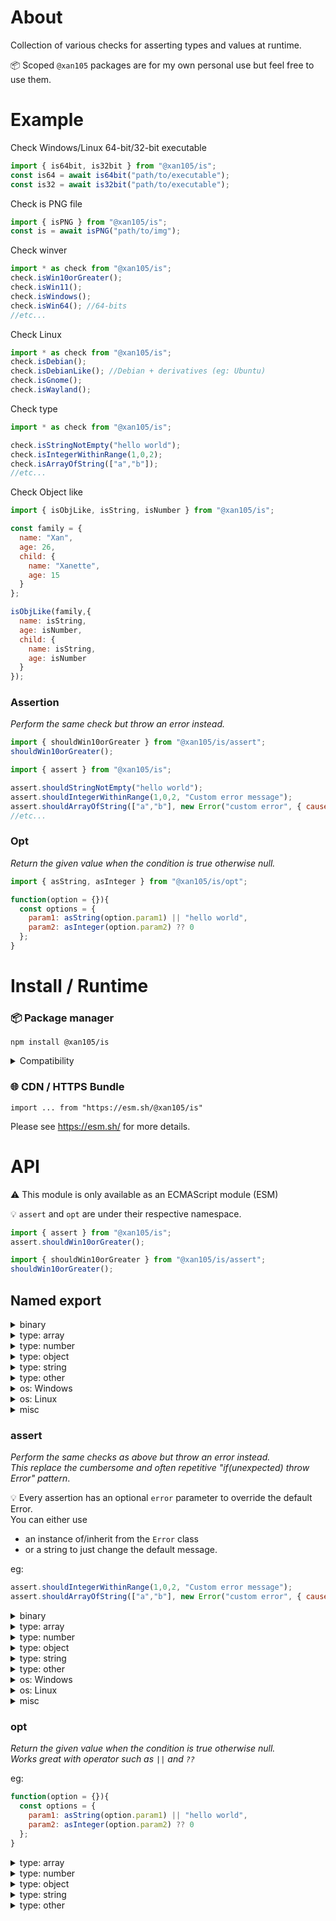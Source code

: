 About
=====

Collection of various checks for asserting types and values at runtime.

📦 Scoped `@xan105` packages are for my own personal use but feel free to use them.

Example
=======

Check Windows/Linux 64-bit/32-bit executable
```js
import { is64bit, is32bit } from "@xan105/is";
const is64 = await is64bit("path/to/executable");
const is32 = await is32bit("path/to/executable");
```

Check is PNG file
```js
import { isPNG } from "@xan105/is";
const is = await isPNG("path/to/img");
```

Check winver
```js
import * as check from "@xan105/is";
check.isWin10orGreater();
check.isWin11();
check.isWindows();
check.isWin64(); //64-bits
//etc...
```

Check Linux
```js
import * as check from "@xan105/is";
check.isDebian();
check.isDebianLike(); //Debian + derivatives (eg: Ubuntu)
check.isGnome();
check.isWayland();
```

Check type
```js
import * as check from "@xan105/is";

check.isStringNotEmpty("hello world");
check.isIntegerWithinRange(1,0,2);
check.isArrayOfString(["a","b"]);
//etc...
```

Check Object like
```js
import { isObjLike, isString, isNumber } from "@xan105/is";

const family = {
  name: "Xan",
  age: 26,
  child: {
    name: "Xanette",
    age: 15
  }
};

isObjLike(family,{
  name: isString,
  age: isNumber,
  child: {
    name: isString,
    age: isNumber
  }
});
```

### Assertion
_Perform the same check but throw an error instead._

```js
import { shouldWin10orGreater } from "@xan105/is/assert";
shouldWin10orGreater();
```

```js
import { assert } from "@xan105/is";

assert.shouldStringNotEmpty("hello world");
assert.shouldIntegerWithinRange(1,0,2, "Custom error message");
assert.shouldArrayOfString(["a","b"], new Error("custom error", { cause: err }));
//etc...
```

### Opt
_Return the given value when the condition is true otherwise null._

```js
import { asString, asInteger } from "@xan105/is/opt";

function(option = {}){
  const options = {
    param1: asString(option.param1) || "hello world",
    param2: asInteger(option.param2) ?? 0
  };
}
```

Install / Runtime
=================

### 📦 Package manager

```
npm install @xan105/is
```

<details><summary>Compatibility</summary>

- Node ✔️

</details>

### 🌐 CDN / HTTPS Bundle

```
import ... from "https://esm.sh/@xan105/is"
```

Please see https://esm.sh/ for more details.

API
===

⚠️ This module is only available as an ECMAScript module (ESM)<br />

💡 `assert` and `opt` are under their respective namespace.
```js
import { assert } from "@xan105/is";
assert.shouldWin10orGreater();

import { shouldWin10orGreater } from "@xan105/is/assert";
shouldWin10orGreater();
```

## Named export

<details><summary>binary</summary>
  
#### `is64bit(filePath: string): Promise<boolean>`

Check if it's a 64-bits (x86_64) Windows or Linux binary.<br />

#### `is32bit(filePath: string): Promise<boolean>`

Same as above but for a 32-bits (x86) Windows or Linux binary.

#### `isPNG(filePath: string): Promise<boolean>`
#### `isJPG(filePath: string): Promise<boolean>`
#### `isICO(filePath: string): Promise<boolean>`
#### `isGIF(filePath: string): Promise<boolean>`
#### `isWEBP(filePath: string): Promise<boolean>`
#### `isQOI(filePath: string): Promise<boolean>`
  
</details>

<details><summary>type: array</summary>

#### `isArray(value: unknown): boolean`
#### `isArrayNotEmpty(value: unknown): boolean`
#### `isArrayOfString(value: unknown): boolean`
#### `isSizeArrayOfString(value: unknown, length: number): boolean`
#### `isArrayOfStringNotEmpty(value: unknown): boolean`
#### `isSizeArrayOfStringNotEmpty(value: unknown, length: number): boolean`
#### `isArrayOfNumber(value: unknown): boolean`
#### `isArrayOfStringLike(value: unknown, pattern: RegExp): boolean`
#### `isSizeArrayOfStringLike(value: unknown, length: number, pattern: RegExp): boolean`
#### `isSizeArrayOfNumber(value: unknown, length: number): boolean`
#### `isArrayOfNumberWithinRange(value: unknown, min: number, max: number): boolean`
#### `isSizeArrayOfNumberWithinRange(value: unknown, length: number, min: number, max: number): boolean`
#### `isArrayOfInteger(value: unknown): boolean`
#### `isSizeArrayOfInteger(value: unknown, length: number): boolean`
#### `isArrayOfIntegerPositive(value: unknown): boolean`
#### `isSizeArrayOfIntegerPositive(value: unknown, length: number): boolean`
#### `isArrayOfIntegerPositiveOrZero(value: unknown): boolean`
#### `isSizeArrayOfIntegerPositiveOrZero(value: unknown, length: number): boolean`
#### `isArrayOfIntegerWithinRange(value: unknown, min: number, max: number): boolean`
#### `isSizeArrayOfIntegerWithinRange(value: unknown, length: number, min: number, max: number): boolean`
#### `isArrayOfObj(value: unknown): boolean`
#### `isSizeArrayOfObj(value: unknown, length: number): boolean`
#### `isArrayOfObjWithProperties(value: unknown, prop: string[]): boolean`
#### `isSizeArrayOfObjWithProperties(value: unknown, length: number, prop: string[]): boolean`
#### `isArrayOfObjLike(value: unknown, schema: object): boolean`
#### `isArrayOfSomeObjLike(value: unknown, schema: object): boolean`

Same as `isArrayOfObjLike()` but at least **one element** in the array must pass the test instead of **all**

#### `isSizeArrayOfObjLike(value: unknown, length: number, schema: object): boolean`
#### `isArrayOfUint8Array(value: unknown): boolean`

alias: `isArrayOfBuffer(value: unknown): boolean`

#### `isSizeArrayOfUint8Array(value: unknown, length: number): boolean`

alias: `isSizeArrayOfBuffer`

</details>  

<details><summary>type: number</summary>
  
#### `isBigInt(value: unknown): boolean`
#### `isBigIntPositive(value: unknown): boolean`
#### `isBigIntPositiveOrZero(value: unknown): boolean`
#### `isBigIntWithinRange(value: unknown, min: bigint, max: bigint): boolean`
#### `isInteger(value: unknown): boolean`
#### `isIntegerPositive(value: unknown): boolean`
#### `isIntegerPositiveOrZero(value: unknown): boolean`
#### `isIntegerWithinRange(value: unknown, min: number, max: number): boolean`
#### `isNumber(value: unknown): boolean`
#### `isNumberWithinRange(value: unknown, min: number, max: number): boolean`
  
</details>

<details><summary>type: object</summary>

#### `isObj(value: unknown): boolean`

as in a "plain obj" and not a JS obj so {}, new Object() and Object.create(null).

#### `isObjNotEmpty(value: unknown): boolean`
#### `isObjWithProperties(value: unknown, prop: string[]): boolean`
#### `isObjLike(value: unknown, schema: object): boolean`

Check if an obj is like the specified schema.<br/>
Where schema is an obj containing a set of required property name and its corresponding _check_ function.<br/>
If the obj has these properties and they are validated by said corresponding function then this will return true otherwise false. 

<details><summary>Example:</summary>

```js
const family = {
  name: "Xan",
  age: 26,
  child: {
    name: "Xanette",
    age: 15,
    height: 164,
    weight: 42
  }
};

isObjLike(family,{
  name: isString,
  age: isNumber,
  child: {
    name: isStringNotEmpty,
    age: [ isIntegerWithinRange, [0,100] ],
    height: isNumber,
    weight: [ isNumber, [] ]
  }
});
```

</details>

The check funtion should only return a **boolean**.<br/>
**Otherwise** or if the function throws then **false** will be assumed.<br/>
_NB: Function that use [@xan105/error](https://github.com/xan105/node-error) will bypass this and still throw (this is by design)._

The check funtion should be defined as follow: `something: [function, [args,...] ]`<br/>
If you don't have any args then an empty array: `something: [function, [] ]`<br/>
Or you can pass the function as is (shortcut): `something: function`<br/>
Note that `something: [function]` is invalid !

💡 You can flag a property to be _optional_ by using `{optional: true}`.<br/>
If the property is missing it will be skipped.<br/>
eg: `something: [function, [], {optional: true}]`

#### `isObjWithinObj(value: unknown): boolean`

Plain object assigned as property within another:

```js
{
  foo: {
    bar: "foo"
  },
  bar: {
    foo: "bar"
  }
}
```
  
</details>

<details><summary>type: string</summary>
  
#### `isString(value: unknown): boolean`
#### `isStringNotEmpty(value: unknown): boolean`
#### `isStringLike(value: unknown, pattern: RegExp): boolean`
#### `isHexString(value: unknown): boolean`
  
</details>

<details><summary>type: other</summary>
  
#### `isBoolean(value: unknown): boolean`  
#### `isUint8Array(value: unknown): boolean`

alias: `isBuffer(value: unknown): boolean`

#### `isError(value: unknown): boolean`
#### `isRegExp(value: unknown): boolean`
#### `isPromise(value: unknown): boolean`
#### `isFunction(value: unknown): boolean`
  
</details>

<details><summary>os: Windows</summary>

#### `isWindows(): boolean`
#### `isWindowsX86(): boolean`

alias: `isWin32(): boolean`

#### `isWindowsX64(): boolean`

alias: `isWin64(): boolean`

#### `isWin11orGreater(): boolean`
#### `isWin10orGreater(): boolean`
#### `isWin8orGreater(): boolean`
#### `isWin7orGreater(): boolean`
#### `isWin11orLesser(): boolean`
#### `isWin10orLesser(): boolean`
#### `isWin8orLesser(): boolean`
#### `isWin7orLesser(): boolean`
#### `isWin11(): boolean`
#### `isWin10(): boolean`
#### `isWin8(): boolean`
#### `isWin7(): boolean`
  
</details>
  
<details><summary>os: Linux</summary>
  
#### `isLinux(): boolean`
#### `isArch(): Promise<boolean>`
#### `isArchLike(): Promise<boolean>`
#### `isManjaro(): Promise<boolean>`
#### `isDebian(): Promise<boolean>`
#### `isDebianLike(): Promise<boolean>`
#### `isUbuntu(): Promise<boolean>`
#### `isUbuntuLike(): Promise<boolean>`
#### `isMint(): Promise<boolean>`
#### `isPopOS(): Promise<boolean>`
#### `isElementaryOS(): Promise<boolean>`
#### `isDeepin(): Promise<boolean>`
#### `isRaspberryPiOS(): Promise<boolean>`

alias: `isRaspbian(): Promise<boolean>`

#### `isFedora(): Promise<boolean>`
#### `isFedoraLike(): Promise<boolean>`
#### `isOpenSUSE(): Promise<boolean>`
#### `isSlackware(): Promise<boolean>`
#### `isGentoo(): Promise<boolean>`

#### `isGnome(): boolean`
#### `isKDE(): boolean`
#### `isXFCE(): boolean`
#### `isMate(): boolean`
#### `isCinnamon(): boolean`

#### `isWayland(): boolean`
  
</details>

<details><summary>misc</summary>
  
#### `isIP(value: string): boolean`
#### `isIPv4(value: string): boolean`
#### `isIPv6(value: string): boolean`
#### `isDeno(): boolean`
#### `isNode(): boolean`
#### `isBrowser(): boolean`
  
</details>
  
### assert

_Perform the same checks as above but throw an error instead._<br/>
_This replace the cumbersome and often repetitive "if(unexpected) throw Error" pattern_.

💡 Every assertion has an optional `error` parameter to override the default Error.<br/>
You can either use
  
- an instance of/inherit from the `Error` class 
- or a string to just change the default message.

eg: 
  
```js
assert.shouldIntegerWithinRange(1,0,2, "Custom error message");
assert.shouldArrayOfString(["a","b"], new Error("custom error", { cause: err }));
```
  
<details><summary>binary</summary>
  
#### `should64bit (filePath: string, error?: Error | string): Promise<void>`
#### `should32bit (filePath: string, error?: Error | string): Promise<void>`
#### `shouldPNG(filePath: string, error?: Error | string): Promise<void>`
#### `shouldJPG(filePath: string, error?: Error | string): Promise<void>`
#### `shouldICO(filePath: string, error?: Error | string): Promise<void>`
#### `shouldGIF(filePath: string, error?: Error | string): Promise<void>`
#### `shouldWEBP(filePath: string, error?: Error | string): Promise<void>`
#### `shouldQOI(filePath: string, error?: Error | string): Promise<void>`
  
</details>

<details><summary>type: array</summary>
  
#### `shouldArray(value: unknown, error?: Error | string): void`
#### `shouldArrayNotEmpty(value: unknown, error?: Error | string): void`
#### `shouldArrayOfString(value: unknown, error?: Error | string): void`
#### `shouldSizeArrayOfString(value: unknown, length: number, error?: Error | string): void`
#### `shouldArrayOfStringNotEmpty(value: unknown, error?: Error | string): void`
#### `shouldSizeArrayOfStringNotEmpty(value: unknown, length: number, error?: Error | string): void`
#### `shouldArrayOfStringLike(value: unknown, pattern: RegExp, error?: Error | string | null): void`
#### `shouldSizeArrayOfStringLike(value: unknown, length: number, pattern: RegExp, error?: Error | string | null): void`
#### `shouldArrayOfNumber(value: unknown, error?: Error | string): void`
#### `shouldSizeArrayOfNumber(value: unknown, length: number, error?: Error | string): void`
#### `shouldArrayOfNumberWithinRange(value: unknown, min: number, max: number, error?: Error | string): void`
#### `shouldSizeArrayOfNumberWithinRange(value: unknown, length: number, min: number, max: number, error?: Error | string): void`
#### `shouldArrayOfInteger(value: unknown, error?: Error | string): void`
#### `shouldSizeArrayOfInteger(value: unknown, length: number, error?: Error | string): void`
#### `shouldArrayOfIntegerPositive(value: unknown, error?: Error | string): void`
#### `shouldSizeArrayOfIntegerPositive(value: unknown, length: number, error?: Error | string): void`
#### `shouldArrayOfIntegerPositiveOrZero(value: unknown, error?: Error | string): void`
#### `shouldSizeArrayOfIntegerPositiveOrZero(value: unknown, length: number, error?: Error | string): void`
#### `shouldArrayOfIntegerWithinRange(value: unknown, min: number, max: number, error?: Error | string): void`
#### `shouldSizeArrayOfIntegerWithinRange(value: unknown, length: number, min: number, max: number, error?: Error | string): void`
#### `shouldArrayOfObj(value: unknown, error?: Error | string): void`
#### `shouldSizeArrayOfObj(value: unknown, length: number, error?: Error | string): void`
#### `shouldArrayOfObjWithProperties(value: unknown, prop: string[], error?: Error | string): void`
#### `shouldSizeArrayOfObjWithProperties(value: unknown, length: number, prop: string[], error?: Error | string): void`
#### `shouldArrayOfObjLike(value: unknown, schema: object, error?: Error | string): void`
#### `shouldArrayOfSomeObjLike(value: unknown, schema: object, error?: Error | string): void`
#### `shouldSizeArrayOfObjLike(value: unknown, length: number, schema: object, error?: Error | string): void`

#### `shouldArrayOfUint8Array(value: unknown, error?: Error | string): void`

alias: `shouldArrayOfBuffer(value: unknown, error?: Error | string): void`

#### `shouldSizeArrayOfUint8Array(value: unknown, length: number, error?: Error | string): void`

alias: `shouldSizeArrayOfBuffer(value: unknown, length: number, error?: Error | string): void`
  
</details>
 
<details><summary>type: number</summary>

#### `shouldBigInt(value: unknown, error?: Error | string): void`
#### `shouldBigIntPositive(value: unknown, error?: Error | string): void`
#### `shouldBigIntPositiveOrZero(value: unknown, error?: Error | string): void`
#### `shouldBigIntWithinRange(value: unknown, min: bigint, max: bigint, error?: Error | string): void`
#### `shouldInteger(value: unknown, error?: Error | string): void`
#### `shouldIntegerPositive(value: unknown, error?: Error | string): void`
#### `shouldIntegerPositiveOrZero(value: unknown, error?: Error | string): void`
#### `shouldIntegerWithinRange(value: unknown, min: number, max: number, error?: Error | string): void`
#### `shouldNumber(value: unknown, error?: Error | string): void`
#### `shouldNumberWithinRange(value: unknown, min: number, max: number, error?: Error | string): void`
  
</details>

<details><summary>type: object</summary>

#### `shouldObj(value: unknown, error?: Error | string): void`
#### `shouldObjNotEmpty(value: unknown, error?: Error | string): void`
#### `shouldObjWithProperties(value: unknown, prop: string[], error?: Error | string): void`
#### `shouldObjLike(value: unknown, schema: object, error?: Error | string): void`
#### `shouldObjWithinObj(value: unknown, error?: Error | string | null): void`
  
</details>

<details><summary>type: string</summary>

#### `shouldString(value: unknown, error?: Error | string): void`
#### `shouldStringNotEmpty(value: unknown, error?: Error | string): void`
#### `shouldStringLike(value: unknown, pattern: RegExp, error?: Error | string | null): void`
#### `shouldHexString(value: unknown, error?: Error | string): void`
  
</details>

<details><summary>type: other</summary>
  
#### `shouldBoolean(value: unknown, error?: Error | string): void`
#### `shouldUint8Array(value: unknown, error?: Error | string): void`

alias: #### `shouldBuffer(value: unknown, error?: Error | string): void`

#### `shouldError(value: unknown, error?: Error | string): void`
#### `shouldRegExp(value: unknown, error?: Error | string): void`
#### `shouldPromise(value: unknown, error?: Error | string | null): void`
#### `shouldFunction(value: unknown, error?: Error | string | null): void`
  
</details>

<details><summary>os: Windows</summary>
  
#### `shouldWindows(error?: Error | string): void`
#### `shouldWindowsX86(error?: Error | string): void`

alias: `shouldWin32(error?: Error | string): void`

#### `shouldWindowsX64(error?: Error | string): void`

alias: `shouldWin64(error?: Error | string): void`

#### `shouldWin11orGreater(error?: Error | string): void`
#### `shouldWin10orGreater(error?: Error | string): void`
#### `shouldWin8orGreater(error?: Error | string): void`
#### `shouldWin7orGreater(error?: Error | string): void`
#### `shouldWin11orLesser(error?: Error | string): void`
#### `shouldWin10orLesser(error?: Error | string): void`
#### `shouldWin8orLesser(error?: Error | string): void`
#### `shouldWin7orLesser(error?: Error | string): void`
#### `shouldWin11(error?: Error | string): void`
#### `shouldWin10(error?: Error | string): void`
#### `shouldWin8(error?: Error | string): void`
#### `shouldWin7(error?: Error | string): void`
  
</details>

<details><summary>os: Linux</summary>

#### `shouldLinux(error?: Error | string): void`
#### `shouldArch(error?: Error | string): Promise<void>`
#### `shouldArchLike(error?: Error | string): Promise<void>`
#### `shouldManjaro(error?: Error | string): Promise<void>`
#### `shouldDebian(error?: Error | string): Promise<void>`
#### `shouldDebianLike(error?: Error | string): Promise<void>`
#### `shouldUbuntu(error?: Error | string): Promise<void>`
#### `shouldUbuntuLike(error?: Error | string): Promise<void>`
#### `shouldMint(error?: Error | string): Promise<void>`
#### `shouldPopOS(error?: Error | string): Promise<void>`
#### `shouldElementaryOS(error?: Error | string): Promise<void>`
#### `shouldDeepin(error?: Error | string): Promise<void>`
#### `shouldRaspberryPiOS(error?: Error | string): Promise<void>`

alias: `shouldRaspbian(error?: Error | string): Promise<void>`

#### `shouldFedora(error?: Error | string): Promise<void>`
#### `shouldFedoraLike(error?: Error | string): Promise<void>`
#### `shouldOpenSUSE(error?: Error | string): Promise<void>`
#### `shouldSlackware(error?: Error | string): Promise<void>`
#### `shouldGentoo(error?: Error | string): Promise<void>`

#### `shouldGnome(error?: Error | string): void`
#### `shouldKDE(error?: Error | string): void`
#### `shouldXFCE(error?: Error | string): void`
#### `shouldMate(error?: Error | string): void`
#### `shouldCinnamon(error?: Error | string): void`

#### `shouldWayland(error?: Error | string): void`
  
</details>
  
<details><summary>misc</summary>

#### `shouldIP(value: string, error?: Error | string): void`
#### `shouldIPv4(value: string, error?: Error | string): void`
#### `shouldIPv6(value: string, error?: Error | string): void`
#### `shouldDeno(error?: Error | string): boolean`
#### `shouldNode(error?: Error | string): boolean`
#### `shouldBrowser(error?: Error | string): boolean`
  
</details>
  
### opt

_Return the given value when the condition is true otherwise null._<br/>
_Works great with operator such as `||` and `??`_

eg:
```js
function(option = {}){
  const options = {
    param1: asString(option.param1) || "hello world",
    param2: asInteger(option.param2) ?? 0
  };
}
```
  
<details><summary>type: array</summary>
  
#### `asArray(value: unknown): [] | null`
#### `asArrayNotEmpty(value: unknown): [] | null`
#### `asArrayOfString(value: unknown): string[] | null`
#### `asSizeArrayOfString(value: unknown, length: number): string[] | null`
#### `asArrayOfStringNotEmpty(value: unknown): string[] | null`
#### `asSizeArrayOfStringNotEmpty(value: unknown, length: number): string[] | null`
#### `asArrayOfStringLike(value: unknown, pattern: RegExp): string[] | null;
#### `asSizeArrayOfStringLike(value: unknown, length: number, pattern: RegExp): string[] | null;
#### `asArrayOfNumber(value: unknown): number[] | null`
#### `asSizeArrayOfNumber(value: unknown, length: number): number[] | null`
#### `asArrayOfNumberWithinRange(value: unknown, min: number, max: number): number[] | null`
#### `asSizeArrayOfNumberWithinRange(value: unknown, length: number, min: number, max: number): number[] | null`
#### `asArrayOfInteger(value: unknown): number[] | null`
#### `asSizeArrayOfInteger(value: unknown, length: number): number[] | null`
#### `asArrayOfIntegerPositive(value: unknown): number[] | null`
#### `asSizeArrayOfIntegerPositive(value: unknown, length: number): number[] | null`
#### `asArrayOfIntegerPositiveOrZero(value: unknown): number[] | null`
#### `asSizeArrayOfIntegerPositiveOrZero(value: unknown, length: number): number[] | null`
#### `asArrayOfIntegerWithinRange(value: unknown, min: number, max: number): number[] | null`
#### `asSizeArrayOfIntegerWithinRange(value: unknown, length: number, min: number, max: number): number[] | null`
#### `asArrayOfObj(value: unknown): object[] | null`
#### `asSizeArrayOfObj(value: unknown, length: number): object[] | null`
#### `asArrayOfObjWithProperties(value: unknown, prop: string[]): object[] | null`
#### `asSizeArrayOfObjWithProperties(value: unknown, length: number, prop: string[]): object[] | null`
#### `asArrayOfObjLike(value: unknown, schema: object): object[] | null`
#### `asArrayOfSomeObjLike(value: unknown, schema: object): object[] | null`

This will return every element matching the given schema.<br />
Unlike `asArrayOfObjLike` which return the array only if all elements pass the test.

#### `asSizeArrayOfObjLike(value: unknown, length: number, schema: object): object[] | null`
#### `asArrayOfUint8Array(value: unknown): Uint8Array[] | Buffer[] | null`

alias: `asArrayOfBuffer(value: unknown): Uint8Array[] | Buffer[] | null`

#### `asSizeArrayOfUint8Array(value: unknown, length: number): Uint8Array[] | Buffer[] | null`

alias: `asSizeArrayOfBuffer(value: unknown, length: number): Uint8Array[] | Buffer[] | null`
  
</details>

<details><summary>type: number</summary>
  
#### `asBigInt(value: unknown): bigint | null`
#### `asBigIntPositive(value: unknown): bigint | null`
#### `asBigIntPositiveOrZero(value: unknown): bigint | null`
#### `asBigIntWithinRange(value: unknown, min: bigint, max: bigint): bigint | null`
#### `asInteger(value: unknown): number | null`
#### `asIntegerPositive(value: unknown): number | null`
#### `asIntegerPositiveOrZero(value: unknown): number | null`
#### `asIntegerWithinRange(value: unknown, min: number, max: number): number | null`
#### `asNumber(value: unknown): number | null`
#### `asNumberWithinRange(value: unknown, min: number, max: number): number | null`
  
</details>
  
<details><summary>type: object</summary>
  
#### `asObj(value: unknown): object | null`
#### `asObjNotEmpty(value: unknown): object | null`
#### `asObjWithProperties(value: unknown, prop: string[]): object | null`
#### `asObjLike(value: unknown, schema: object): object | null`
#### `asObjWithinObj(value: unknown): object | null`
  
</details>

<details><summary>type: string</summary>
  
#### `asString(value: unknown): string | null`
#### `asStringNotEmpty(value: unknown): string | null`
#### `asHexString(value: unknown): string | null`
  
</details>
  
<details><summary>type: other</summary>

#### `asBoolean(value: unknown): boolean | null`
#### `asUint8Array(value: unknown): Uint8Array | Buffer | null`

alias: `asBuffer(value: unknown): Uint8Array | Buffer | null`

#### `asError(value: unknown): Error | null`
#### `asRegExp(value: unknown): RegExp | null`
#### `asPromise(value: unknown): Promise | null`
#### `asFunction(value: unknown): any`
  
</details>
